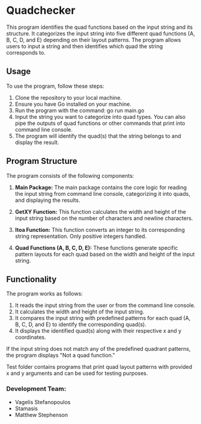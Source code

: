 # Quadchecker

This program identifies the quad functions based on the input string and its structure. It categorizes the input string into five different quad functions (A, B, C, D, and E) depending on their layout patterns. The program allows users to input a string and then identifies which quad the string corresponds to.

## Usage

To use the program, follow these steps:

1. Clone the repository to your local machine.
2. Ensure you have Go installed on your machine.
3. Run the program with the command: go run main.go
4. Input the string you want to categorize into quad types. You can also pipe the outputs of quad functions or other commands that print into command line console.
5. The program will identify the quad(s) that the string belongs to and display the result.

## Program Structure

The program consists of the following components:

1. **Main Package:** The main package contains the core logic for reading the input string from command line console, categorizing it into quads, and displaying the results.

2. **GetXY Function:** This function calculates the width and height of the input string based on the number of characters and newline characters.

3. **Itoa Function:** This function converts an integer to its corresponding string representation. Only positive integers handled.

4. **Quad Functions (A, B, C, D, E):** These functions generate specific pattern layouts for each quad based on the width and height of the input string.

## Functionality

The program works as follows:

1. It reads the input string from the user or from the command line console.
2. It calculates the width and height of the input string.
3. It compares the input string with predefined patterns for each quad (A, B, C, D, and E) to identify the corresponding quad(s).
4. It displays the identified quad(s) along with their respective x and y coordinates.

If the input string does not match any of the predefined quadrant patterns, the program displays "Not a quad function."

Test folder contains programs that print quad layout patterns with provided x and y arguments and can be used for testing purposes.

### Development Team:
- Vagelis Stefanopoulos
- Stamasis
- Matthew Stephenson

